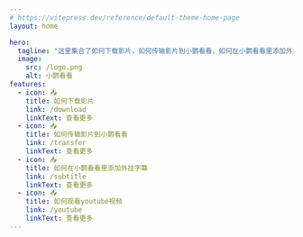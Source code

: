 ```yaml
---
# https://vitepress.dev/reference/default-theme-home-page
layout: home

hero:
  tagline: "这里集合了如何下载影片，如何传输影片到小鹦看看，如何在小鹦看看里添加外挂字幕，如何观看youtube视频等一些用户常见问题"
  image:
    src: /logo.png
    alt: 小鹦看看
features:
  - icon: 📥
    title: 如何下载影片
    link: /download
    linkText: 查看更多
  - icon: 📥
    title: 如何传输影片到小鹦看看
    link: /transfer
    linkText: 查看更多
  - icon: 📥
    title: 如何在小鹦看看里添加外挂字幕
    link: /subtitle
    linkText: 查看更多
  - icon: 📥
    title: 如何观看youtube视频
    link: /youtube
    linkText: 查看更多
---
```


